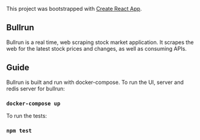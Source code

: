 This project was bootstrapped with [Create React App](https://github.com/facebook/create-react-app).

## Bullrun 

Bullrun is a real time, web scraping stock market application. It scrapes the web for the latest stock prices and changes, as well as consuming APIs.    

## Guide

Bullrun is built and run with docker-compose. To run the UI, server and redis server for bullrun:

### `docker-compose up`

To run the tests:

### `npm test`
